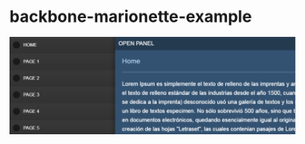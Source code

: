 # backbone-marionette-example

![alt tag](https://github.com/AlejandroDiegoo/backbone-marionette-example/blob/master/src/assets/screenshot.png)
